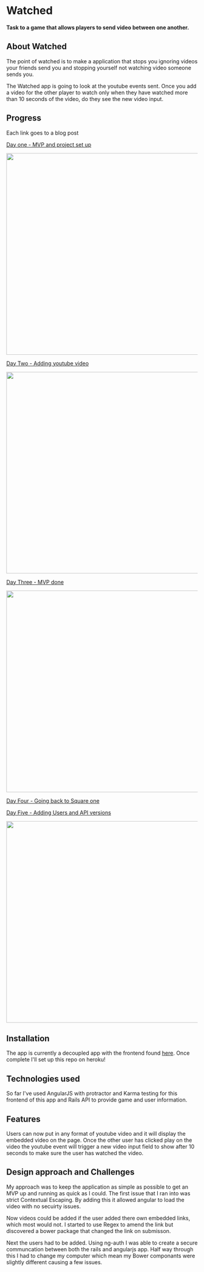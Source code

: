 # Watched 

**Task to a game that allows players to send video between one another.**

## About Watched

The point of watched is to make a application that stops you ignoring videos your friends send you and stopping yourself not watching video someone sends you.

The Watched app is going to look at the youtube events sent. Once you add a video for the other player to watch only when they have watched more than 10 seconds of the video, do they see the new video input. 


## Progress

Each link goes to a blog post

[Day one - MVP and project set up](https://andrewcookson.wordpress.com/2016/05/17/app-one-watched-day-1/)

<img src="https://andrewcookson.files.wordpress.com/2016/05/screen-shot-2016-05-17-at-19-29-35.png"  width="530" >


[Day Two - Adding youtube video](https://andrewcookson.wordpress.com/2016/05/18/slow-start-watched-day-2/)


<img src="https://andrewcookson.files.wordpress.com/2016/05/screen-shot-2016-05-18-at-11-45-46.png?w=1000"  width="530" >


[Day Three - MVP done](https://andrewcookson.wordpress.com/2016/05/19/mvp-done-watched-day-3/)

<img src="https://andrewcookson.files.wordpress.com/2016/05/videoexample1.gif?w=500"  width="530" >

[Day Four - Going back to Square one](https://andrewcookson.wordpress.com/2016/05/25/users-set-up-watched-day-4/)

[Day Five - Adding Users and API versions](https://andrewcookson.wordpress.com/2016/05/26/game-backend-watched-day-5-5/
)

<img src="https://andrewcookson.files.wordpress.com/2016/05/screen-shot-2016-05-26-at-11-58-52.png?w=1000"  width="530" >


## Installation

The app is currently a decoupled app with the frontend found [here](https://github.com/acookson91/watched). Once complete I'll set up this repo on heroku! 

## Technologies used

So far I've used AngularJS with protractor and Karma testing for this frontend of this app and Rails API to provide game and user information.

## Features

Users can now put in any format of youtube video and it will display the embedded video on the page. Once the other user has clicked play on the video the youtube event will trigger a new video input field to show after 10 seconds to make sure the user has watched the video.

## Design approach and Challenges

My approach was to keep the application as simple as possible to get an MVP up and running as quick as I could. The first issue that I ran into was strict Contextual Escaping. By adding this it allowed angular to load the video with no secuirty issues.

Now videos could be added if the user added there own embedded links, which most would not. I started to use Regex to amend the link but discovered a bower package that changed the link on submisson. 

Next the users had to be added. Using ng-auth I was able to create a secure communcation between both the rails and angularjs app. Half way through this I had to change my computer which mean my Bower componants were slightly different causing a few issues.
